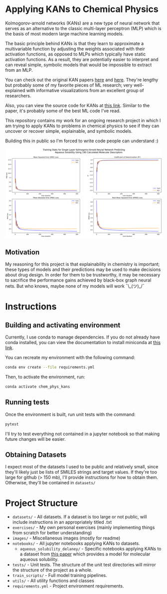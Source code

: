 # Applying KANs to Chemical Physics

Kolmogorov-arnold networks (KANs) are a new type of neural network that serves as an alternative to the classic multi-layer perceptron (MLP) which is the basis of most modern large machine learning models.

The basic principle behind KANs is that they learn to approximate a multivariable function by adjusting the weights associated with their activation functions, as opposed to MLPs which typically have static activation functions. As a result, they are potentially easier to interpret and can reveal simple, symbolic models that would be impossible to extract from an MLP.

You can check out the original KAN papers [here](https://arxiv.org/pdf/2404.19756) and [here](https://arxiv.org/pdf/2408.10205). They're lengthy but probably some of my favorite pieces of ML research; very well-explained with informative visualizations from an excellent group of researchers. 

Also, you can view the source code for KANs at [this link](https://github.com/KindXiaoming/pykan). Similar to the paper, it's probably some of the best ML code I've read.

This repository contains my work for an ongoing research project in which I am trying to apply KANs to problems in chemical physics to see if they can uncover or recover simple, explainable, and symbolic models.

Building this in public so I'm forced to write code people can understand \:)

![single layer kan and aq sol](images/single_layer_kan_aq_sol.png)

## Motivation

My reasoning for this project is that explainability in chemistry is important; these types of models and their predictions may be used to make decisions about drug design. In order for them to be trustworthy, it may be necessary to sacrifice the performance gains achieved by black-box graph neural nets. But who knows, maybe none of my models will work ¯\\\_(ツ)_/¯

# Instructions

## Building and activating environment

Currently, I use conda to manage dependencies. If you do not already have conda installed, you can view the documentation to install miniconda at [this link](https://docs.anaconda.com/miniconda/).

You can recreate my environment with the following command: 
```bash
conda env create --file requirements.yml
```

Then, to activate the environment, run:

```bash
conda activate chem_phys_kans
```

## Running tests
Once the environment is built, run unit tests with the command:

```bash
pytest
```

I'll try to test everything not contained in a jupyter notebook so that making future changes will be easier.

## Obtaining Datasets

I expect most of the datasets I used to be public and relatively small, since they'll likely just be lists of SMILES strings and target values. If they're too large for github (> 150 mb), I'll provide instructions for how to obtain them. Otherwise, they'll be contained in `datasets/`

# Project Structure

- `datasets/` - All datasets. If a dataset is too large or not public, will include instructions in an appropriately titled .txt
- `exercises/` - My own personal exercises (mainly implementing things from scratch for better understanding)
- `images/` - Miscellaneous images (mostly for readme)
- `notebooks/` - All jupyter notebooks applying KANs to datasets.
  - `aqueous_solubility_delaney/` - Specific notebooks applying KANs to a dataset from [this paper](https://pubs-acs-org.pallas2.tcl.sc.edu/doi/10.1021/ci034243x) which provides a model for molecular aqueous solubility.
- `tests/` - Unit tests. The structure of the unit test directories will mirror the structure of the project as a whole.
- `train_scripts/` - Full model training pipelines.
- `utils/` - All utility functions and classes
- `requirements.yml` - Project environment requirements.
